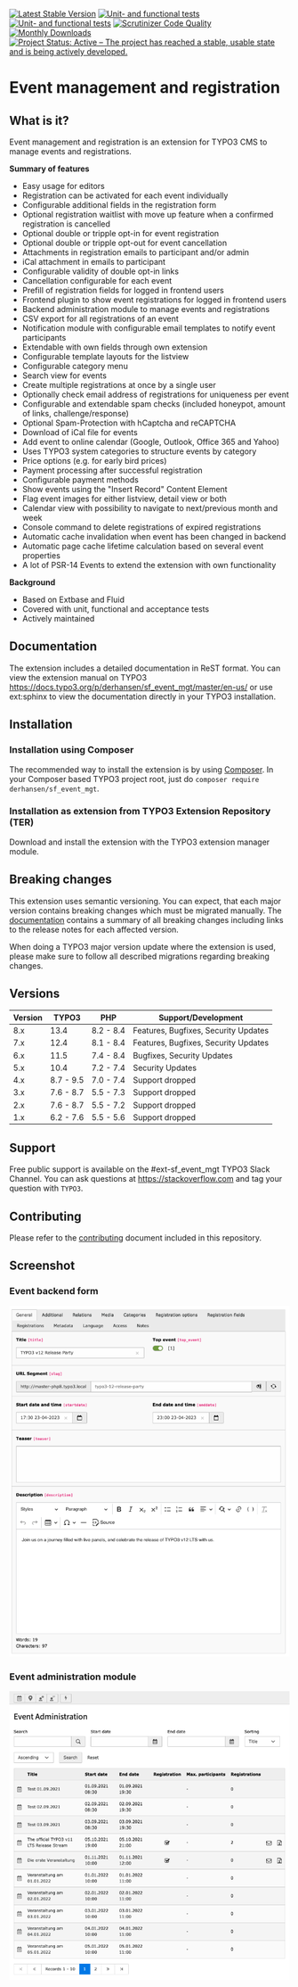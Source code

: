[![Latest Stable Version](https://poser.pugx.org/derhansen/sf_event_mgt/v/stable)](https://packagist.org/packages/derhansen/sf_event_mgt)
[![Unit- and functional tests](https://github.com/derhansen/sf_event_mgt/actions/workflows/UnitFunctionalTests.yml/badge.svg)](https://github.com/derhansen/sf_event_mgt/actions/workflows/UnitFunctionalTests.yml)
[![Unit- and functional tests](https://github.com/derhansen/sf_event_mgt/actions/workflows/UnitFunctionalTests.yml/badge.svg)](https://github.com/derhansen/sf_event_mgt/actions/workflows/UnitFunctionalTests.yml)
[![Scrutinizer Code Quality](https://scrutinizer-ci.com/g/derhansen/sf_event_mgt/badges/quality-score.png?b=main)](https://scrutinizer-ci.com/g/derhansen/sf_event_mgt/?branch=main)
[![Monthly Downloads](https://poser.pugx.org/derhansen/sf_event_mgt/d/monthly)](https://packagist.org/packages/derhansen/sf_event_mgt)
[![Project Status: Active – The project has reached a stable, usable state and is being actively developed.](https://www.repostatus.org/badges/latest/active.svg)](https://www.repostatus.org/#active)

Event management and registration
=================================

## What is it?

Event management and registration is an extension for TYPO3 CMS to manage events and registrations.

**Summary of features**

* Easy usage for editors
* Registration can be activated for each event individually
* Configurable additional fields in the registration form
* Optional registration waitlist with move up feature when a confirmed registration is cancelled
* Optional double or tripple opt-in for event registration
* Optional double or tripple opt-out for event cancellation
* Attachments in registration emails to participant and/or admin
* iCal attachment in emails to participant
* Configurable validity of double opt-in links
* Cancellation configurable for each event
* Prefill of registration fields for logged in frontend users
* Frontend plugin to show event registrations for logged in frontend users
* Backend administration module to manage events and registrations
* CSV export for all registrations of an event
* Notification module with configurable email templates to notify event participants
* Extendable with own fields through own extension
* Configurable template layouts for the listview
* Configurable category menu
* Search view for events
* Create multiple registrations at once by a single user
* Optionally check email address of registrations for uniqueness per event
* Configurable and extendable spam checks (included honeypot, amount of links, challenge/response)
* Optional Spam-Protection with hCaptcha and reCAPTCHA
* Download of iCal file for events
* Add event to online calendar (Google, Outlook, Office 365 and Yahoo)
* Uses TYPO3 system categories to structure events by category
* Price options (e.g. for early bird prices)
* Payment processing after successful registration
* Configurable payment methods
* Show events using the "Insert Record" Content Element
* Flag event images for either listview, detail view or both
* Calendar view with possibility to navigate to next/previous month and week
* Console command to delete registrations of expired registrations
* Automatic cache invalidation when event has been changed in backend
* Automatic page cache lifetime calculation based on several event properties
* A lot of PSR-14 Events to extend the extension with own functionality

**Background**

* Based on Extbase and Fluid
* Covered with unit, functional and acceptance tests
* Actively maintained

## Documentation

The extension includes a detailed documentation in ReST format. You can view the extension manual on TYPO3 https://docs.typo3.org/p/derhansen/sf_event_mgt/master/en-us/ or use
ext:sphinx to view the documentation directly in your TYPO3 installation.

## Installation

### Installation using Composer

The recommended way to install the extension is by using [Composer](https://getcomposer.org/). In your Composer based TYPO3 project root, just do `composer require derhansen/sf_event_mgt`.

### Installation as extension from TYPO3 Extension Repository (TER)

Download and install the extension with the TYPO3 extension manager module.

## Breaking changes

This extension uses semantic versioning. You can expect, that each major version contains breaking changes
which must be migrated manually. The [documentation](https://github.com/derhansen/sf_event_mgt/blob/main/Documentation/Reference/BreakingChanges/Index.rst) contains a summary of all breaking changes including links
to the release notes for each affected version.

When doing a TYPO3 major version update where the extension is used, please make sure to follow all described
migrations regarding breaking changes.

## Versions

| Version | TYPO3     | PHP       | Support/Development                  |
|---------|-----------|-----------|--------------------------------------|
| 8.x     | 13.4      | 8.2 - 8.4 | Features, Bugfixes, Security Updates |
| 7.x     | 12.4      | 8.1 - 8.4 | Features, Bugfixes, Security Updates |
| 6.x     | 11.5      | 7.4 - 8.4 | Bugfixes, Security Updates           |
| 5.x     | 10.4      | 7.2 - 7.4 | Security Updates                     |
| 4.x     | 8.7 - 9.5 | 7.0 - 7.4 | Support dropped                      |
| 3.x     | 7.6 - 8.7 | 5.5 - 7.3 | Support dropped                      |
| 2.x     | 7.6 - 8.7 | 5.5 - 7.2 | Support dropped                      |
| 1.x     | 6.2 - 7.6 | 5.5 - 5.6 | Support dropped                      |

## Support

Free public support is available on the #ext-sf_event_mgt TYPO3 Slack Channel.
You can ask questions at https://stackoverflow.com and tag your question with `TYPO3`.

## Contributing

Please refer to the [contributing](CONTRIBUTING.md) document included in this repository.

## Screenshot

### Event backend form

![Event backend form](/Documentation/Images/event-event.png)

### Event administration module

![Event administration module](/Documentation/Images/event-admin.png)
